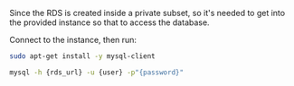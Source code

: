 
Since the RDS is created inside a private subset, so it's needed to get into the provided instance so that to access the database.

Connect to the instance, then run:

```sh
sudo apt-get install -y mysql-client

mysql -h {rds_url} -u {user} -p"{password}"
```
